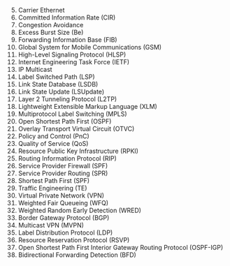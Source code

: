 
5. Carrier Ethernet
6. Committed Information Rate (CIR)
7. Congestion Avoidance
8. Excess Burst Size (Be)
9. Forwarding Information Base (FIB)
10. Global System for Mobile Communications (GSM)
11. High-Level Signaling Protocol (HLSP)
12. Internet Engineering Task Force (IETF)
13. IP Multicast
14. Label Switched Path (LSP)
15. Link State Database (LSDB)
16. Link State Update (LSUpdate)
17. Layer 2 Tunneling Protocol (L2TP)
18. Lightweight Extensible Markup Language (XLM)
19. Multiprotocol Label Switching (MPLS)
20. Open Shortest Path First (OSPF)
21. Overlay Transport Virtual Circuit (OTVC)
22. Policy and Control (PnC)
23. Quality of Service (QoS)
24. Resource Public Key Infrastructure (RPKI)
25. Routing Information Protocol (RIP)
26. Service Provider Firewall (SPF)
27. Service Provider Routing (SPR)
28. Shortest Path First (SPF)
29. Traffic Engineering (TE)
30. Virtual Private Network (VPN)
31. Weighted Fair Queueing (WFQ)
32. Weighted Random Early Detection (WRED)
33. Border Gateway Protocol (BGP)
34. Multicast VPN (MVPN)
35. Label Distribution Protocol (LDP)
36. Resource Reservation Protocol (RSVP)
37. Open Shortest Path First Interior Gateway Routing Protocol (OSPF-IGP)
38. Bidirectional Forwarding Detection (BFD)


